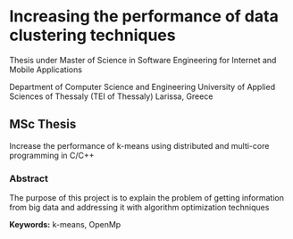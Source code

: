 # Increasing the performance of data clustering techniques
Thesis under Master of Science in Software Engineering for Internet and Mobile Applications

Department of Computer Science and Engineering
University of Applied Sciences of Thessaly (TEI of Thessaly)
Larissa, Greece

## MSc Thesis
Increase the performance of k-means using distributed and multi-core programming in C/C++

### Abstract
The purpose of this project is to explain the problem of getting information from big data and addressing it with algorithm optimization techniques

**Keywords:** k-means, OpenMp